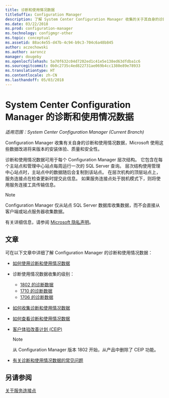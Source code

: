 ```yaml
---
title: 诊断和使用情况数据
titleSuffix: Configuration Manager
description: 了解 System Center Configuration Manager 收集的关于其自身的诊断和使用情况数据。
ms.date: 03/22/2018
ms.prod: configuration-manager
ms.technology: configmgr-other
ms.topic: conceptual
ms.assetid: 88ac4e55-d47b-4c94-b9c3-704c6a48b845
author: aczechowski
ms.author: aaroncz
manager: dougeby
ms.openlocfilehash: 5a70f632c04d7202ed1c41e5e138ed63dfdba1c6
ms.sourcegitcommit: 0b0c2735c4ed822731ae069b4cc1380e89e78933
ms.translationtype: HT
ms.contentlocale: zh-CN
ms.lasthandoff: 05/03/2018
---
```

# <a name="diagnostics-and-usage-data-for-system-center-configuration-manager"></a>System Center Configuration Manager 的诊断和使用情况数据

*适用范围：System Center Configuration Manager (Current Branch)*

Configuration Manager 收集有关自身的诊断和使用情况数据，Microsoft 使用这些数据改进将来版本的安装体验、质量和安全性。  

 诊断和使用情况数据可用于每个 Configuration Manager 层次结构。 它包含在每个主站点和管理中心站点每周运行一次的 SQL Server 查询。 层次结构使用管理中心站点时，主站点中的数据随后会复制到该站点。 在层次机构的顶层站点上，服务连接点在检查更新时提交此信息。 如果服务连接点处于脱机模式下，则将使用服务连接工具传输信息。  

> [!NOTE]  
>  Configuration Manager 仅从站点 SQL Server 数据库收集数据，而不会直接从客户端或站点服务器收集数据。  

 有关详细信息，请参阅 [Microsoft 隐私声明](https://go.microsoft.com/fwlink/?LinkID=626527)。  

## <a name="articles"></a>文章
 可在以下文章中详细了解 Configuration Manager 的诊断和使用情况数据：  

-   [如何使用诊断和使用情况数据](../../../core/plan-design/diagnostics/how-diagnostics-and-usage-data-is-used.md)  

-   诊断使用情况数据收集的级别：
    - [1802 的诊断数据](/sccm/core/plan-design/diagnostics/levels-of-diagnostic-usage-data-collection-1802)  
    - [1710 的诊断数据](/sccm/core/plan-design/diagnostics/levels-of-diagnostic-usage-data-collection-1710)  
    - [1706 的诊断数据](/sccm/core/plan-design/diagnostics/levels-of-diagnostic-usage-data-collection-1706)    

<!--
    - [Diagnostic data for 1702](/sccm/core/plan-design/diagnostics/levels-of-diagnostic-usage-data-collection-1702)      
    - [Diagnostic data for 1610](/sccm/core/plan-design/diagnostics/levels-of-diagnostic-usage-data-collection-1610)  
    - [Diagnostic data for  1606](/sccm/core/plan-design/diagnostics/levels-of-diagnostic-usage-data-collection-1606)    
    - [Diagnostic data for 1602](/sccm/core/plan-design/diagnostics/levels-of-diagnostic-usage-data-collection-1602)
    - [Diagnostic data for  1511](/sccm/core/plan-design/diagnostics/levels-of-diagnostic-usage-data-collection-1511)
-->

-   [如何收集诊断和使用情况数据](../../../core/plan-design/diagnostics/how-diagnostics-and-usage-data-is-collected.md)  

-   [如何查看诊断和使用情况数据](../../../core/plan-design/diagnostics/view-diagnostics-and-usage-data.md)  

-   [客户体验改善计划 (CEIP)](../../../core/plan-design/diagnostics/customer-experience-improvement-program-ceip.md)  

     > [!Note]  
     > 从 Configuration Manager 版本 1802 开始，从产品中删除了 CEIP 功能。


-   [有关诊断和使用情况数据的常见问题](../../../core/understand/frequently-asked-questions-about-diagnostics-and-usage-data.md)  

## <a name="see-also"></a>另请参阅  
 [关于服务连接点](../../../core/servers/deploy/configure/about-the-service-connection-point.md)
